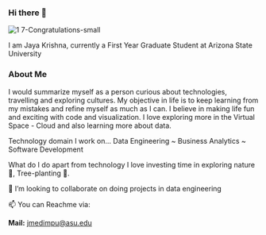 ### Hi there 👋
![1 7-Congratulations-small](https://user-images.githubusercontent.com/64673942/136449592-84204900-b2d9-4c73-931d-c01fc01d6389.gif)

I am Jaya Krishna, currently a First Year Graduate Student at Arizona State University

### About Me
I would summarize myself as a person curious about technologies, travelling and exploring cultures. My objective in life is to keep learning from my mistakes and refine myself as much as I can. I believe in making life fun and exciting with code and visualization. I love exploring more in the Virtual Space - Cloud and also learning more about data.

Technology domain I work on...
Data Engineering ~ Business Analytics ~ Software Development 

What do I do apart from technology
I love investing time in exploring nature🌻, Tree-planting 🌱.

👯 I’m looking to collaborate on doing projects in data engineering

📫 You can Reachme via:

**Mail:** jmedimpu@asu.edu


